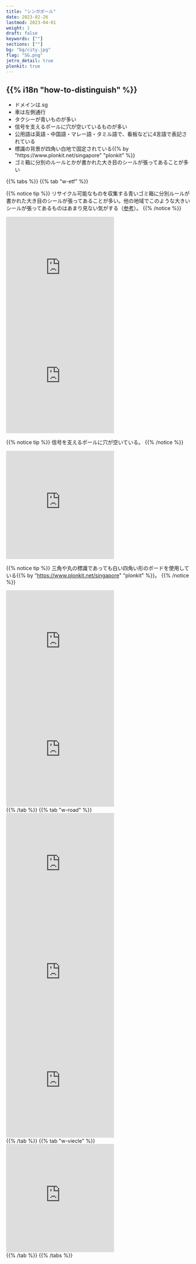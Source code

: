 ```yaml
---
title: "シンガポール"
date: 2023-02-26
lastmod: 2023-04-01
weight: 1
draft: false
keywords: [""]
sections: [""]
bg: "bg/city.jpg"
flag: "SG.png"
jetro_detail: true
plonkit: true
---
```


<div class="main-desciption country-description">
    <h2 class="section-title">{{% i18n "how-to-distinguish" %}}</h2>
    <ul class="rule-list">
        <li>ドメインは<span class="quiz">.sg</span></li>
        <li>車は<span class="quiz">左側</span>通行</li>
        <li>タクシーが<span class="quiz">青い</span>ものが多い</li>
        <li>信号を支えるポールに<span class="quiz">穴が空いている</span>ものが多い</li>
        <li>公用語は英語・中国語・マレー語・タミル語で、看板などに4言語で表記されている</li>
        <li>標識の背景が<span class="quiz">四角い白地</span>で固定されている{{% by "https://www.plonkit.net/singapore" "plonkit" %}}</li>
        <li class="no-evidence">ゴミ箱に分別のルールとかが書かれた大き目のシールが張ってあることが多い</li>
    </ul>
</div>


{{% tabs  %}}
{{% tab "w-etf" %}}

{{% notice tip %}}
リサイクル可能なものを収集する青いゴミ箱に分別ルールが書かれた大き目のシールが張ってあることが多い。他の地域でこのような大きいシールが張ってあるものはあまり見ない気がする（<a href="https://www.nea.gov.sg/our-services/waste-management/3r-programmes-and-resources/waste-minimisation-and-recycling">参考</a>）。
{{% /notice %}}
<div class="googlemap-if">
<iframe src="https://www.google.com/maps/embed?pb=!4v1680335960552!6m8!1m7!1s93pxEKwJdbwtfGLLGQsGNg!2m2!1d1.375154243025075!2d103.8320611068703!3f326.4073009331137!4f-11.355978997334716!5f3.325193203789971" width="295" height="295" style="border:0;" allowfullscreen="" loading="lazy" referrerpolicy="no-referrer-when-downgrade"></iframe>
<iframe src="https://www.google.com/maps/embed?pb=!4v1682378008819!6m8!1m7!1saepqeqIAvOiqD98oyhetww!2m2!1d1.352440642214918!2d103.7548165554232!3f342.29271663057074!4f-21.906047716257973!5f2.9847061137845445" width="295" height="295" style="border:0;" allowfullscreen="" loading="lazy" referrerpolicy="no-referrer-when-downgrade"></iframe>
</div>

{{% notice tip %}}
信号を支えるポールに穴が空いている。
{{% /notice %}}
<div class="googlemap-if">
<iframe src="https://www.google.com/maps/embed?pb=!4v1681069552949!6m8!1m7!1s1OLR5ZqZVol4jHLrP2jkEA!2m2!1d1.345581090275804!2d103.7574597762432!3f176.3366817228929!4f29.828074511044406!5f2.91313586590089" width="295" height="295" style="border:0;" allowfullscreen="" loading="lazy" referrerpolicy="no-referrer-when-downgrade"></iframe>
</div>

{{% notice tip %}}
三角や丸の標識であっても白い四角い形のボードを使用している{{% by "https://www.plonkit.net/singapore" "plonkit" %}}。
{{% /notice %}}
<div class="googlemap-if">
<iframe src="https://www.google.com/maps/embed?pb=!4v1681580794904!6m8!1m7!1sjSfgVdvPpdFEe0B_LvOjTg!2m2!1d1.352173235165941!2d103.7896267240432!3f271.6715709459954!4f-2.726407484458477!5f3.325193203789971" width="295" height="295" style="border:0;" allowfullscreen="" loading="lazy" referrerpolicy="no-referrer-when-downgrade"></iframe>
<iframe src="https://www.google.com/maps/embed?pb=!4v1681580839049!6m8!1m7!1sn6-5o6HTdK7tsOnZRRDmQQ!2m2!1d1.377123256435142!2d103.7515981728854!3f22.941848704645526!4f-0.18501936575790978!5f3.3203146277309257" width="295" height="295" style="border:0;" allowfullscreen="" loading="lazy" referrerpolicy="no-referrer-when-downgrade"></iframe>
</div>
{{% /tab %}}
{{% tab "w-road" %}}
<div class="googlemap-if">
<iframe src="https://www.google.com/maps/embed?pb=!4v1681069536536!6m8!1m7!1s1OLR5ZqZVol4jHLrP2jkEA!2m2!1d1.345581090275804!2d103.7574597762432!3f176.3366817228929!4f29.828074511044406!5f2.91313586590089" width="295" height="295" style="border:0;" allowfullscreen="" loading="lazy" referrerpolicy="no-referrer-when-downgrade"></iframe>
<iframe src="https://www.google.com/maps/embed?pb=!4v1679852616021!6m8!1m7!1sSAQ-IdU26DpyT3x8uPbghA!2m2!1d1.329655164651806!2d103.8183630017216!3f90.06643982622379!4f4.839235395122827!5f3.325193203789971" width="295" height="295" style="border:0;" allowfullscreen="" loading="lazy" referrerpolicy="no-referrer-when-downgrade"></iframe>
<iframe src="https://www.google.com/maps/embed?pb=!4v1679852587557!6m8!1m7!1sW-8wECxIymQyM8fkSxnfaw!2m2!1d1.330416097591386!2d103.81870545294!3f270.7969206612905!4f-12.187423936306587!5f1.5277309468610167" width="295" height="295" style="border:0;" allowfullscreen="" loading="lazy" referrerpolicy="no-referrer-when-downgrade"></iframe>
</div>
{{% /tab %}}
{{% tab "w-viecle" %}}
<div class="googlemap-if">
<iframe src="https://www.google.com/maps/embed?pb=!4v1680189398168!6m8!1m7!1sfORGL1VwUzXzc835FgqzhA!2m2!1d1.345239466604917!2d103.9411126585272!3f177.00259794232878!4f-6.762513167735037!5f3.2674791937915324" width="295" height="295" style="border:0;" allowfullscreen="" loading="lazy" referrerpolicy="no-referrer-when-downgrade"></iframe>
</div>
{{% /tab %}}
{{% /tabs %}}
